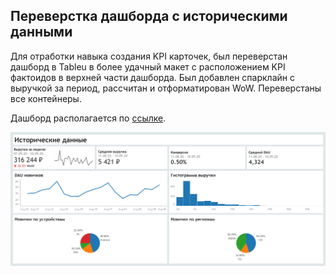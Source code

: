 ## Переверстка дашборда с историческими данными

Для отработки навыка создания KPI карточек, был переверстан дашборд в Tableu в более удачный макет с расположением KPI фактоидов в верхней части дашборда. 
Был добавлен спарклайн с выручкой за период, расcчитан и отформатирован WoW. Переверстаны все контейнеры. 

Дашборд располагается по [ссылке](https://public.tableau.com/app/profile/igor.goltsov/viz/_17323542500560/Dashboard2#1).

![image](https://github.com/IgorGoltsov/portfolio/blob/main/KPI%20dashboard/%D0%98%D1%81%D1%82%D0%BE%D1%80%D0%B8%D1%87%D0%B5%D1%81%D0%BA%D0%B8%D0%B5%20%D0%B4%D0%B0%D0%BD%D0%BD%D1%8B%D0%B5.png)
